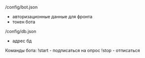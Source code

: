 /config/bot.json

- авторизационные данные для фронта
- токен бота

/config/db.json
- адрес бд

Команды бота:
!start - подписаться на опрос
!stop - отписаться
